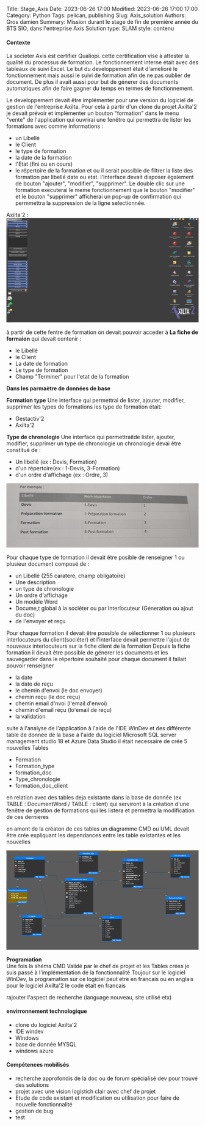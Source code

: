 Title: Stage_Axis
Date: 2023-06-26 17:00
Modified: 2023-06-26 17:00 17:00
Category: Python
Tags: pelican, publishing
Slug: Axis_solution
Authors: Gros damien
Summary: Mission durant le stage de fin de première année du BTS SIO, dans l'entreprise Axis Solution
type: SLAM
style: contenu

#### Contexte 
La societer Axis est certifier Qualiopi. cette certification vise à attester la qualité du processus de formation. Le fonctionnement interne était avec des tableaux de suivi 
Excel. Le but du developpement était d'amelioré le fonctionnement mais aussi le suivi de formation afin de ne pas oublier de document. De plus il avait aussi pour but de 
génerer des documents automatiques afin de faire gagner du temps en termes de fonctionnement.

Le developpement devait être implémenter pour une version du logiciel de gestion de l'entreprise Axilta. Pour cela à partir d'un clone du projet Axilta'2 je devait prévoir
et implémenter un bouton "formation" dans le menu "vente" de l'application qui ouvrirai une fenêtre qui permettra de lister les formations avec comme informations :
- un Libellé
- le Client
- le type de formation
- la date de la formation
- l'Etat (fini ou en cours)
- le répertoire de la formation
et ou il serait possible de filtrer la liste des formation par libellé date ou etat.
l'Interface devait disposer également de bouton "ajouter", "modifier", "supprimer". Le double clic sur une formation executerai le meme fonctionnement que le bouton "modifier"
et le bouton "supprimer" afficherai un pop-up de confirmation qui permmettra la suppression de la ligne selectionnée.

Axilta'2 :
![image](./themes/mon-theme-pelican/static/images/stage_axis/Axilta2_menu.PNG)

à partir de cette fentre de formation on devait pouvoir acceder à 
**La fiche de formaion**
qui devait contenir :
- le Libellé 
- le Client
- La date de formation 
- Le type de formation
- Champ "Terminer" pour l'etat de la formation

**Dans les parmaètre de données de base** 

**Formation type**
Une interface qui permettrai de lister, ajouter, modifier, supprimer les types de formations
les type de formation était:
- Gestactiv'2
- Axilta'2

**Type de chronologie**
Une interface qui permettraitde lister, ajouter, modifier, supprimer un type de chronologie
un chronologie devai être constitué de :
- Un libellé (ex : Devis, Formation)
- d'un répertoire(ex : 1-Devis, 3-Formation)
- d'un ordre d'affichage (ex : Ordre, 3)

![image](./themes/mon-theme-pelican/static/images/stage_axis/ex_type_chrono.jpg)

Pour chaque type de formation il devait être posible de renseigner 1 ou plusieur document composé de :
- un Libellé (255 caratere, champ obligatoire)
- Une description
- un type de chronologie
- Un ordre d'affichage
- Un modèle Word
- Docume,t global à la socièter ou par Interlocuteur (Géneration ou ajout du doc)
- de l'envoyer et reçu

Pour chaque formation il devait être possible de sélectionner 1 ou plusieurs interlocuteurs du client(sociéter) et l'interface devait permettre l'ajout de nouveaux 
interlocuteurs sur la fiche client de la formation
Depuis la fiche formation il devait être possible de génerer les documents et les sauvegarder dans le répertoire souhaité
pour chaque document il fallait pouvoir renseigner 
- la date
- la date de reçu
- le chemin d'envoi (le doc envoyer)
- chemin reçu (le doc reçu)
- chemin email d'nvoi (l'email d'envoi)
- chemin d'email reçu (lo'email de reçu)
- la validation

suite à l'analyse de l'application à l'aide de l'IDE WinDev et des différente table de donnée de la base à l'aide 
du logiciel Microsoft SQL server management studio 18 et Azure Data Studio
il était necessaire de crée 5 nouvelles Tables
- Formation
- Formation_type
- formation_doc
- Type_chronologie
- formation_doc_client

en relation avec des tables deja existante dans la base de donnée (ex TABLE : DocumentWord / TABLE : client)
qui serviront à la création d'une fenêtre de gestion de formations qui les listera et permettra la modification de 
ces dernieres

en amont de la créaton de ces tables un diagramme CMD ou UML devait être crée expliquant les dependances entre les
table existantes et les nouvelles 

![image](./themes/mon-theme-pelican/static/images/stage_axis/shema_dependances.PNG)

**Programation**  
Une fois la shéma CMD Validé par le chef de projet et les Tables crées je suis passé à l'implémentation de la fonctionnalité 
Toujour sur le logiciel WinDev, la programation sur ce logiciel peut etre en francais ou en anglais 
pour le logiciel Axilta'2 le code était en francais  

rajouter l'aspect de recherche (language nouveau, site utilisé etx)





#### envirronnement technologique
- clone du logiciel Axilta'2
- IDE windev
- Windows
- base de donnée MYSQL
- windows azure

#### Compétences mobilisés
- recherche approfondis de la doc ou de forum spécialisé dev pour trouvé des solutions 
- projet avec une vision logistich clair avec chef de projet
- Etude de code existant et modification ou utilisation pour faire de nouvelle fonctionnalité
- gestion de bug
- test
